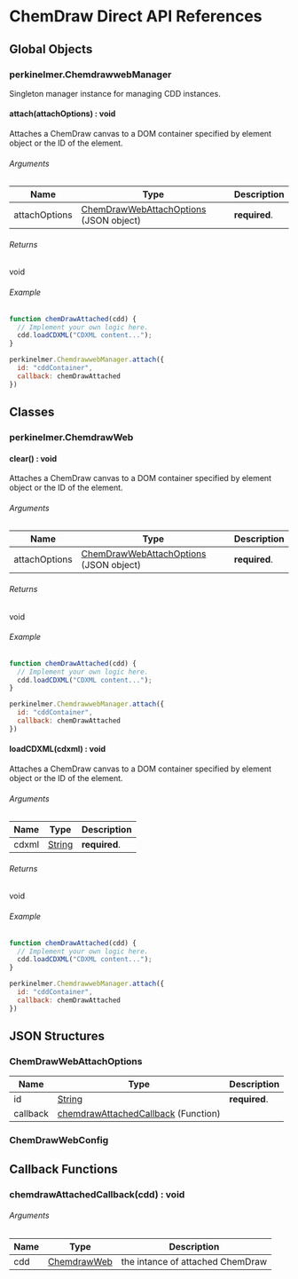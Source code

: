 # ChemDraw Direct API References

## Global Objects
### perkinelmer.ChemdrawwebManager
Singleton manager instance for managing CDD instances.
#### attach(attachOptions) : void
Attaches a ChemDraw canvas to a DOM container specified by element object or the ID of the element.

###### Arguments
Name|Type|Description
----|----|----
attachOptions| [ChemDrawWebAttachOptions](#chemdrawwebattachoptions) (JSON object)|__required__.

###### Returns
void

###### Example
```javascript
function chemDrawAttached(cdd) {
  // Implement your own logic here.
  cdd.loadCDXML("CDXML content...");
}

perkinelmer.ChemdrawwebManager.attach({
  id: "cddContainer",
  callback: chemDrawAttached
})
```

## Classes
### perkinelmer.ChemdrawWeb
#### clear() : void
Attaches a ChemDraw canvas to a DOM container specified by element object or the ID of the element.

###### Arguments
Name|Type|Description
----|----|----
attachOptions| [ChemDrawWebAttachOptions](#chemdrawwebattachoptions) (JSON object)|__required__.

###### Returns
void

###### Example
```javascript
function chemDrawAttached(cdd) {
  // Implement your own logic here.
  cdd.loadCDXML("CDXML content...");
}

perkinelmer.ChemdrawwebManager.attach({
  id: "cddContainer",
  callback: chemDrawAttached
})
```

#### loadCDXML(cdxml) : void
Attaches a ChemDraw canvas to a DOM container specified by element object or the ID of the element.

###### Arguments
Name|Type|Description
----|----|----
cdxml| [String](https://developer.mozilla.org/en-US/docs/Web/JavaScript/Reference/Global_Objects/String)|__required__.

###### Returns
void

###### Example
```javascript
function chemDrawAttached(cdd) {
  // Implement your own logic here.
  cdd.loadCDXML("CDXML content...");
}

perkinelmer.ChemdrawwebManager.attach({
  id: "cddContainer",
  callback: chemDrawAttached
})
```

## JSON Structures
### ChemDrawWebAttachOptions
Name|Type|Description
----|----|----
id| [String](https://developer.mozilla.org/en-US/docs/Web/JavaScript/Reference/Global_Objects/String)|__required__.
callback| [chemdrawAttachedCallback](#chemdrawattachedcallbackcddvoid) (Function)

### ChemDrawWebConfig

## Callback Functions
### chemdrawAttachedCallback(cdd) : void
###### Arguments
Name|Type|Description
----|----|----
cdd|[ChemdrawWeb](#perkinelmerchemdrawweb)|the intance of attached ChemDraw

